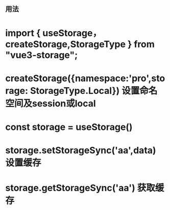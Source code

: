 <!--
 * @Descripttion: 
 * @version: 
 * @Author: houqiangxie
 * @Date: 2022-10-09 16:42:35
 * @LastEditors: houqiangxie
 * @LastEditTime: 2022-10-09 16:47:22
-->
## 用法 
  # import { useStorage，createStorage,StorageType } from "vue3-storage";
  # createStorage({namespace:'pro',storage: StorageType.Local}) 设置命名空间及session或local
   # const storage = useStorage()
   # storage.setStorageSync('aa',data) 设置缓存
   # storage.getStorageSync('aa') 获取缓存